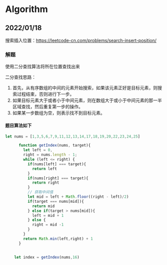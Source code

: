 # Algorithm

## 2022/01/18

搜索插入位置：https://leetcode-cn.com/problems/search-insert-position/

### 解题

使用二分查找算法将所在位置查找出来

二分查找思路：

1. 首先，从有序数组的中间的元素开始搜索，如果该元素正好是目标元素，则搜索过程结束，否则进行下一步。
2. 如果目标元素大于或者小于中间元素，则在数组大于或小于中间元素的那一半区域查找，然后重复第一步的操作。
3. 如果某一步数组为空，则表示找不到目标元素。



#### 题目算法如下

```js
let nums = [1,3,5,6,7,9,11,12,13,14,17,18,19,20,22,23,24,25]

      function getIndex(nums, target){
        let left = 0,
        right = nums.length - 1;
        while (left <= right) {
          if(nums[left] === target){
            return left
          }
          if(nums[right] === target){
            return right
          }
          // 获取中间值
          let mid = left + Math.floor((right - left)/2)
          if(target === nums[mid]){
            return mid
          } else if(target > nums[mid]){
            left = mid + 1
          } else {
            right = mid -1
          }
        }
        return Math.min(left,right) + 1
      }
    
    
    let index = getIndex(nums,16)
```

